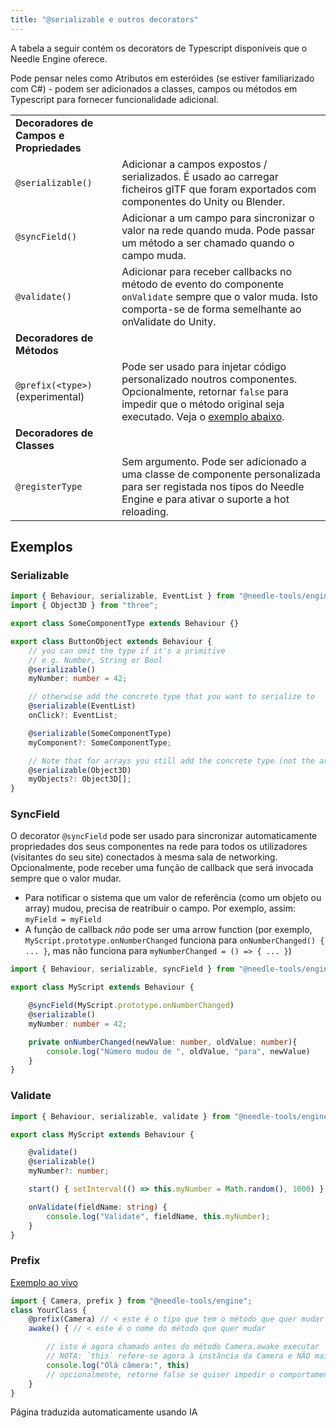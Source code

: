 ```yaml
---
title: "@serializable e outros decorators"
---
```


A tabela a seguir contém os decorators de Typescript disponíveis que o Needle Engine oferece.  
 
Pode pensar neles como Atributos em esteróides (se estiver familiarizado com C#) - podem ser adicionados a classes, campos ou métodos em Typescript para fornecer funcionalidade adicional. 

|  |  | 
| --- | ---
| **Decoradores de Campos e Propriedades** | |
| `@serializable()` | Adicionar a campos expostos / serializados. É usado ao carregar ficheiros glTF que foram exportados com componentes do Unity ou Blender. |
| `@syncField()` | Adicionar a um campo para sincronizar o valor na rede quando muda. Pode passar um método a ser chamado quando o campo muda. |
| `@validate()` | Adicionar para receber callbacks no método de evento do componente `onValidate` sempre que o valor muda. Isto comporta-se de forma semelhante ao onValidate do Unity. |
| **Decoradores de Métodos** | |
| `@prefix(<type>)` (experimental) | Pode ser usado para injetar código personalizado noutros componentes. Opcionalmente, retornar `false` para impedir que o método original seja executado. Veja o [exemplo abaixo](#prefix). |
| **Decoradores de Classes** | |
| `@registerType` | Sem argumento. Pode ser adicionado a uma classe de componente personalizada para ser registada nos tipos do Needle Engine e para ativar o suporte a hot reloading. |


## Exemplos


### Serializable

```ts twoslash
import { Behaviour, serializable, EventList } from "@needle-tools/engine";
import { Object3D } from "three";

export class SomeComponentType extends Behaviour {}

export class ButtonObject extends Behaviour {
    // you can omit the type if it's a primitive 
    // e.g. Number, String or Bool
    @serializable()
    myNumber: number = 42;

    // otherwise add the concrete type that you want to serialize to
    @serializable(EventList)
    onClick?: EventList;

    @serializable(SomeComponentType)
    myComponent?: SomeComponentType;

    // Note that for arrays you still add the concrete type (not the array)
    @serializable(Object3D)
    myObjects?: Object3D[];
}
```


### SyncField

O decorator `@syncField` pode ser usado para sincronizar automaticamente propriedades dos seus componentes na rede para todos os utilizadores (visitantes do seu site) conectados à mesma sala de networking. Opcionalmente, pode receber uma função de callback que será invocada sempre que o valor mudar.     

- Para notificar o sistema que um valor de referência (como um objeto ou array) mudou, precisa de reatribuir o campo. Por exemplo, assim: `myField = myField`   
- A função de callback *não* pode ser uma arrow function (por exemplo, `MyScript.prototype.onNumberChanged` funciona para `onNumberChanged() { ... }`, mas não funciona para `myNumberChanged = () => { ... }`)

```ts twoslash
import { Behaviour, serializable, syncField } from "@needle-tools/engine";

export class MyScript extends Behaviour {

    @syncField(MyScript.prototype.onNumberChanged)
    @serializable()
    myNumber: number = 42;

    private onNumberChanged(newValue: number, oldValue: number){
        console.log("Número mudou de ", oldValue, "para", newValue)
    }
}
```


### Validate
```ts twoslash
import { Behaviour, serializable, validate } from "@needle-tools/engine";

export class MyScript extends Behaviour {

    @validate()
    @serializable()
    myNumber?: number;

    start() { setInterval(() => this.myNumber = Math.random(), 1000) }

    onValidate(fieldName: string) {
        console.log("Validate", fieldName, this.myNumber);
    }
}
```


### Prefix
[Exemplo ao vivo](https://stackblitz.com/edit/needle-engine-prefix-example?file=src%2Fmain.ts)
```ts twoslash
import { Camera, prefix } from "@needle-tools/engine";
class YourClass {
    @prefix(Camera) // < este é o tipo que tem o método que quer mudar
    awake() { // < este é o nome do método que quer mudar

        // isto é agora chamado antes do método Camera.awake executar
        // NOTA: `this` refere-se agora à instância da Camera e NÃO mais a `YourClass`. Isto permite-lhe aceder também ao estado interno do componente
        console.log("Olá câmera:", this)
        // opcionalmente, retorne false se quiser impedir o comportamento padrão
    }
}
```


Página traduzida automaticamente usando IA